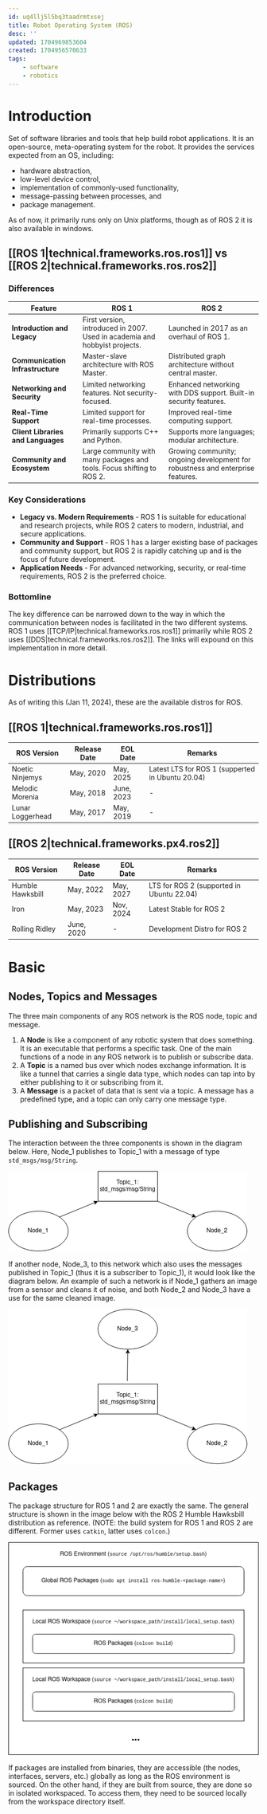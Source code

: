 ```yaml
---
id: uq4llj5l5bq3taadrmtxsej
title: Robot Operating System (ROS)
desc: ''
updated: 1704969853604
created: 1704956570633
tags:
    - software
    - robotics
---
```


# Introduction

Set of software libraries and tools that help build robot applications. It is an open-source, meta-operating system for the robot. It provides the services expected from an OS, including:
- hardware abstraction,
- low-level device control,
- implementation of commonly-used functionality,
- message-passing between processes, and
- package management.

As of now, it primarily runs only on Unix platforms, though as of ROS 2 it is also available in windows.

## [[ROS 1|technical.frameworks.ros.ros1]] vs [[ROS 2|technical.frameworks.ros.ros2]]

### Differences

| Feature                        | ROS 1                                              | ROS 2                                              |
|--------------------------------|----------------------------------------------------|----------------------------------------------------|
| **Introduction and Legacy**        | First version, introduced in 2007. Used in academia and hobbyist projects. | Launched in 2017 as an overhaul of ROS 1.           |
| **Communication Infrastructure**   | Master-slave architecture with ROS Master.         | Distributed graph architecture without central master. |
| **Networking and Security**        | Limited networking features. Not security-focused. | Enhanced networking with DDS support. Built-in security features. |
| **Real-Time Support**              | Limited support for real-time processes.           | Improved real-time computing support.               |
| **Client Libraries and Languages** | Primarily supports C++ and Python.                 | Supports more languages; modular architecture.      |
| **Community and Ecosystem**        | Large community with many packages and tools. Focus shifting to ROS 2. | Growing community; ongoing development for robustness and enterprise features. |


### Key Considerations

- **Legacy vs. Modern Requirements** - ROS 1 is suitable for educational and research projects, while ROS 2 caters to modern, industrial, and secure applications.
- **Community and Support** - ROS 1 has a larger existing base of packages and community support, but ROS 2 is rapidly catching up and is the focus of future development.
- **Application Needs** - For advanced networking, security, or real-time requirements, ROS 2 is the preferred choice.

### Bottomline

The key difference can be narrowed down to the way in which the communication between nodes is facilitated in the two different systems. ROS 1 uses [[TCP/IP|technical.frameworks.ros.ros1]] primarily while ROS 2 uses [[DDS|technical.frameworks.ros.ros2]]. The links will expound on this implementation in more detail.

# Distributions

As of writing this (Jan 11, 2024), these are the available distros for ROS.

## [[ROS 1|technical.frameworks.ros.ros1]]

| ROS Version      | Release Date | EOL Date   | Remarks                                          |
|------------------|--------------|------------|--------------------------------------------------|
| Noetic Ninjemys  | May, 2020    | May, 2025  | Latest LTS for ROS 1 (supperted in Ubuntu 20.04) |
| Melodic Morenia  | May, 2018    | June, 2023 | -                                                |
| Lunar Loggerhead | May, 2017    | May, 2019  | -                                                |

## [[ROS 2|technical.frameworks.px4.ros2]]

| ROS Version      | Release Date | EOL Date  | Remarks                                   |
|------------------|--------------|-----------|-------------------------------------------|
| Humble Hawksbill | May, 2022    | May, 2027 | LTS for ROS 2 (supported in Ubuntu 22.04) |
| Iron             | May, 2023    | Nov, 2024 | Latest Stable for ROS 2                   |
| Rolling Ridley   | June, 2020   | -         | Development Distro for ROS 2              |

# Basic

## Nodes, Topics and Messages

The three main components of any ROS network is the ROS node, topic and message.

1. A **Node** is like a component of any robotic system that does something. It is an executable that performs a specific task. One of the main functions of a node in any ROS network is to publish or subscribe data.
2. A **Topic** is a named bus over which nodes exchange information. It is like a tunnel that carries a single data type, which nodes can tap into by either publishing to it or subscribing from it.
3. A **Message** is a packet of data that is sent via a topic. A message has a predefined type, and a topic can only carry one message type.

## Publishing and Subscribing

The interaction between the three components is shown in the diagram below. Here, Node_1 publishes to Topic_1 with a message of type `std_msgs/msg/String`.

![](./assets/technical.frameworks.ros.nodes-topics-and-messages1.png)

If another node, Node_3, to this network which also uses the messages published in Topic_1 (thus it is a subscriber to Topic_1), it would look like the diagram below. An example of such a network is if Node_1 gathers an image from a sensor and cleans it of noise, and both Node_2 and Node_3 have a use for the same cleaned image.

![](./assets/technical.frameworks.ros.nodes-topics-and-messages2.png)

## Packages

The package structure for ROS 1 and 2 are exactly the same. The general structure is shown in the image below with the ROS 2 Humble Hawksbill distribution as reference. (NOTE: the build system for ROS 1 and ROS 2 are different. Former uses `catkin`, latter uses `colcon`.)

![](./assets/technical.frameworks.ros.nodes-topics-and-messages3.png)

If packages are installed from binaries, they are accessible (the nodes, interfaces, servers, etc.) globally as long as the ROS environment is sourced. On the other hand, if they are built from source, they are done so in isolated workspaced. To access them, they need to be sourced locally from the workspace directory itself.